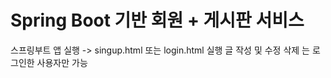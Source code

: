 # Spring Boot 기반 회원 + 게시판 서비스
스프링부트 앱 실행 -> singup.html 또는 login.html 실행
글 작성 및 수정 삭제 는 로그인한 사용자만 가능
